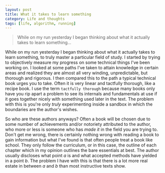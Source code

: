 ```yaml
---
layout: post
title: What it takes to learn something
category: Life and thoughts
tags: [life, algorithm, running]
---
```


> While on my run yesterday I began thinking about what it actually takes to learn something...

While on my run yesterday I began thinking about what it actually takes to learn something, to
truly master a particular field of study. I started by trying to objectively measure my progress on
some technical things I've been working on. I looked at some paths I've taken to attain knowledge in certain
areas and realized they are almost all very winding, unpredictable, but thorough and rigorous. I then compared
this to the path a typical technical book urges you to take. Often it is very linear and tactfully thorough,
like a recipe book. I use the term `tactfully thorough` because many books only have you rip apart a problem to see
its internals and fundamentals at use if it goes together nicely with something used later in the text. The problem with this is you're only
*truly* experimenting inside a sandbox in which the boundaries are the author's wishes.

So who are these authors anyways? Often a book will be chosen due to some number of achievements and/or notoriety attributed to
the author, who more or less is someone who has *made it* in the field you are trying to. Don't get me wrong, there is certainly nothing
wrong with reading a book to gain information but what I've found is that often people treat a book like school. They only follow the curriculum,
or in this case, the outline of each chapter which in my opinion outlines the bare essentials at best. The author usually discloses what point $a$ is
and what accepted methods have yielded in a point $b$. The problem I have with this is that there is a lot more real estate in between $a$ and $b$ than
most instructive texts show. 